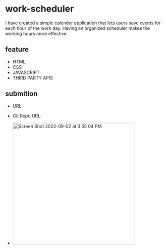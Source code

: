 # work-scheduler
I have created a simple calender application that lets users save events for each hour of the work day. Having an organized scheduler makes the working hours more effective.

## feature
* HTML
* CSS
* JAVASCRIPT
* THIRD PARTY APIS

## submition
* URL:
* Git Repo URL:

* <img width="385" alt="Screen Shot 2022-09-02 at 3 55 04 PM" src="https://user-images.githubusercontent.com/109112189/188227085-5578235a-7e8a-4d78-961b-84e16cd9cf7b.png">
